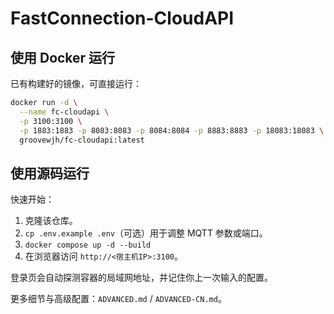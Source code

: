 # FastConnection-CloudAPI

## 使用 Docker 运行

已有构建好的镜像，可直接运行：

```bash
docker run -d \
  --name fc-cloudapi \
  -p 3100:3100 \
  -p 1883:1883 -p 8083:8083 -p 8084:8084 -p 8883:8883 -p 18083:18083 \
  groovewjh/fc-cloudapi:latest
```

## 使用源码运行

快速开始：

1. 克隆该仓库。
2. `cp .env.example .env`（可选）用于调整 MQTT 参数或端口。
3. `docker compose up -d --build`
4. 在浏览器访问 `http://<宿主机IP>:3100`。

登录页会自动探测容器的局域网地址，并记住你上一次输入的配置。

更多细节与高级配置：`ADVANCED.md` / `ADVANCED-CN.md`。
